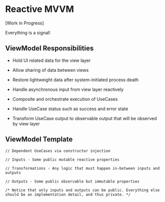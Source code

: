 # Reactive MVVM

\[Work in Progress\]

Everything is a signal!

## ViewModel  Responsibilities

* Hold UI related data for the view layer

* Allow sharing of data between views

* Restore lightweight data after system-initiated process death

* Handle asynchronous input from view layer reactively

* Composite and orchestrate execution of UseCases

* Handle UseCase status such as success and error state

* Transform UseCase output to observable output that will be observed by view layer





## ViewModel Template

```
// Dependent UseCases via constructor injection

// Inputs - Some public mutable reactive properties

// Transformations - Any logic that must happen in-between inputs and outputs

// Outputs - Some public observable but immutable properties

/* Notice that only inputs and outputs can be public. Everything else should be an implementation detail, and thus private. */

```
